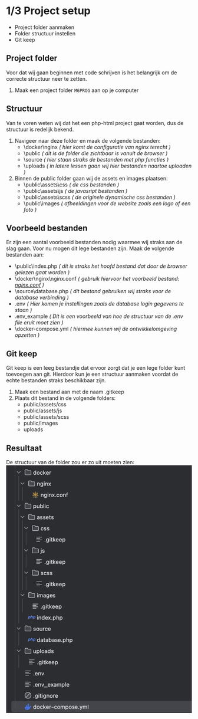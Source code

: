 # 1/3 Project setup
- Project folder aanmaken
- Folder structuur instellen
- Git keep

## Project folder
Voor dat wij gaan beginnen met code schrijven is het belangrijk om de correcte structuur neer te zetten.  
1. Maak een project folder `M6PROG` aan op je computer 

## Structuur
Van te voren weten wij dat het een php-html project gaat worden, dus de structuur is redelijk bekend.
1. Navigeer naar deze folder en maak de volgende bestanden:
   - \docker\nginx *( hier komt de configuratie van nginx terecht )*
   - \public *( dit is de folder die zichtbaar is vanuit de browser )*
   - \source *( hier staan straks de bestanden met php functies )*
   - \uploads *( in latere lessen gaan wij hier bestanden naartoe uploaden )*
2. Binnen de public folder gaan wij de assets en images plaatsen:
   - \public\assets\css *( de css bestanden )*
   - \public\assets\js *( de javasript bestanden )*
   - \public\assets\scss *( de originele dynamische css bestanden )*
   - \public\images *( afbeeldingen voor de website zoals een logo of een foto )*

## Voorbeeld bestanden
Er zijn een aantal voorbeeld bestanden nodig waarmee wij straks aan de slag gaan.
Voor nu mogen dit lege bestanden zijn. Maak de volgende bestanden aan:
- \public\index.php  *( dit is straks het hoofd bestand dat door de browser gelezen gaat worden )*
- \docker\nginx\nginx.conf *( gebruik hiervoor het voorbeeld bestand: [nginx.conf](../voorbeeld_bestanden/nginx.conf) )*
- \source\database.php *( dit bestand gebruiken wij straks voor de database verbinding )*
- \.env *( Hier komen je instellingen zoals de database login gegevens te staan )*
- \.env_example *( Dit is een voorbeeld van hoe de structuur van de .env file eruit moet zien )*
- \docker-compose.yml *( hiermee kunnen wij de ontwikkelomgeving opzetten )*

## Git keep
Git keep is een leeg bestandje dat ervoor zorgt dat je een lege folder kunt toevoegen aan git.
Hierdoor kun je een structuur aanmaken voordat de echte bestanden straks beschikbaar zijn.
1. Maak een bestand aan met de naam .gitkeep
2. Plaats dit bestand in de volgende folders:
    - public/assets/css
    - public/assets/js
    - public/assets/scss
    - public/images
    - uploads

## Resultaat
De structuur van de folder zou er zo uit moeten zien: <br>
![](img/folder_structuur.png)

